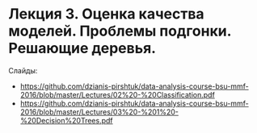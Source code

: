 # Лекция 3. Оценка качества моделей. Проблемы подгонки. Решающие деревья.

Слайды:

* https://github.com/dzianis-pirshtuk/data-analysis-course-bsu-mmf-2016/blob/master/Lectures/02%20-%20Classification.pdf
* https://github.com/dzianis-pirshtuk/data-analysis-course-bsu-mmf-2016/blob/master/Lectures/03%20-%201%20-%20Decision%20Trees.pdf

